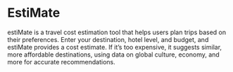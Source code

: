 # EstiMate
estiMate is a travel cost estimation tool that helps users plan trips based on their preferences. Enter your destination, hotel level, and budget, and estiMate provides a cost estimate. If it’s too expensive, it suggests similar, more affordable destinations, using data on global culture, economy, and more for accurate recommendations.
